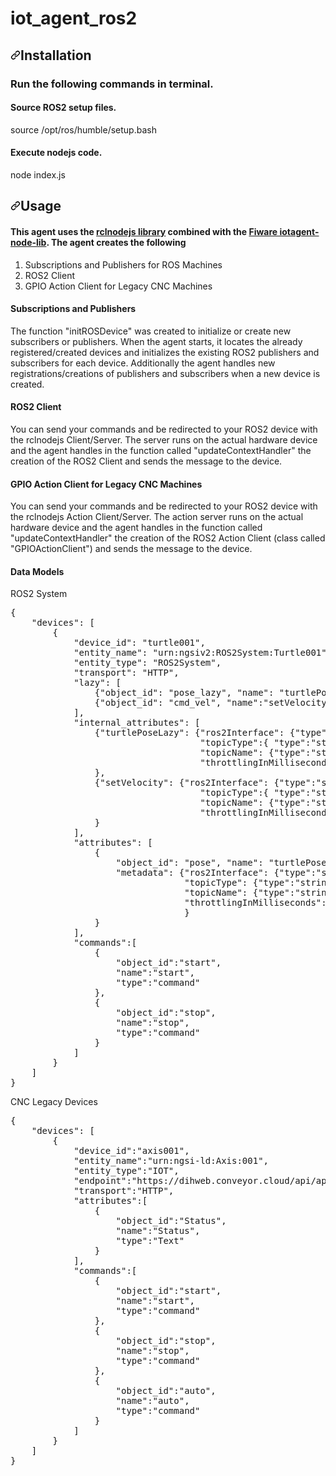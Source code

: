 # iot_agent_ros2

<h2 dir="auto"><a id="user-content-usage" class="anchor" aria-hidden="true" href="#usage"><svg class="octicon octicon-link" viewBox="0 0 16 16" version="1.1" width="16" height="16" aria-hidden="true"><path fill-rule="evenodd" d="M7.775 3.275a.75.75 0 001.06 1.06l1.25-1.25a2 2 0 112.83 2.83l-2.5 2.5a2 2 0 01-2.83 0 .75.75 0 00-1.06 1.06 3.5 3.5 0 004.95 0l2.5-2.5a3.5 3.5 0 00-4.95-4.95l-1.25 1.25zm-4.69 9.64a2 2 0 010-2.83l2.5-2.5a2 2 0 012.83 0 .75.75 0 001.06-1.06 3.5 3.5 0 00-4.95 0l-2.5 2.5a3.5 3.5 0 004.95 4.95l1.25-1.25a.75.75 0 00-1.06-1.06l-1.25 1.25a2 2 0 01-2.83 0z"></path></svg></a><a id="user-content-getting-started" href="#usage"></a>Installation</h2>

<h3>
 Run the following commands in terminal.
</h3>


<h4>
 Source ROS2 setup files.
</h4>

<p>
source /opt/ros/humble/setup.bash
</p>

<h4>
 Execute nodejs code.
</h4>

<p>
node index.js
</p>

<h2 dir="auto"><a id="user-content-usage" class="anchor" aria-hidden="true" href="#usage"><svg class="octicon octicon-link" viewBox="0 0 16 16" version="1.1" width="16" height="16" aria-hidden="true"><path fill-rule="evenodd" d="M7.775 3.275a.75.75 0 001.06 1.06l1.25-1.25a2 2 0 112.83 2.83l-2.5 2.5a2 2 0 01-2.83 0 .75.75 0 00-1.06 1.06 3.5 3.5 0 004.95 0l2.5-2.5a3.5 3.5 0 00-4.95-4.95l-1.25 1.25zm-4.69 9.64a2 2 0 010-2.83l2.5-2.5a2 2 0 012.83 0 .75.75 0 001.06-1.06 3.5 3.5 0 00-4.95 0l-2.5 2.5a3.5 3.5 0 004.95 4.95l1.25-1.25a.75.75 0 00-1.06-1.06l-1.25 1.25a2 2 0 01-2.83 0z"></path></svg></a><a id="user-content-getting-started" href="#usage"></a>Usage</h2>

<h4>
 This agent uses the <a href="https://github.com/RobotWebTools/rclnodejs">rclnodejs library</a> combined with the <a href="https://github.com/telefonicaid/iotagent-node-lib"> Fiware iotagent-node-lib</a>. The agent creates the following
</h4>
 <ol> 
  <li>Subscriptions and Publishers for ROS Machines</li>
  <li>ROS2 Client</li>
  <li>GPIO Action Client for Legacy CNC Machines</li>
 </ol>
 
 <h4>
 Subscriptions and Publishers
</h4>

<p>
The function "initROSDevice" was created to initialize or create new subscribers or publishers. When the agent starts, it locates the already registered/created devices and initializes the existing ROS2 publishers and subscribers for each device. Additionally the agent handles new registrations/creations of publishers and subscribers when a new device is created.
</p>

<h4>
 ROS2 Client
</h4>

<p>
You can send your commands and be redirected to your ROS2 device with the rclnodejs Client/Server. The server runs on the actual hardware device and the agent handles in the function called "updateContextHandler" the creation of the ROS2 Client and sends the message to the device.
</p>

<h4>
 GPIO Action Client for Legacy CNC Machines
</h4>

<p>
You can send your commands and be redirected to your ROS2 device with the rclnodejs Action Client/Server. The action server runs on the actual hardware device and the agent handles in the function called "updateContextHandler" the creation of the ROS2 Action Client (class called "GPIOActionClient") and sends the message to the device.
</p>


<h4>
 Data Models
</h4>

<p>
ROS2 System
</p>

<pre>
{
    "devices": [
        {
            "device_id": "turtle001",
            "entity_name": "urn:ngsiv2:ROS2System:Turtle001",
            "entity_type": "ROS2System",
            "transport": "HTTP",
            "lazy": [
                {"object_id": "pose_lazy", "name": "turtlePoseLazy", "type":"object"},
                {"object_id": "cmd_vel", "name":"setVelocity", "type": "object"}
            ],
            "internal_attributes": [
                {"turtlePoseLazy": {"ros2Interface": {"type":"string","value":"subscriber"},
                                    "topicType":{ "type":"string","value":"turtlesim/msg/Pose"},
                                    "topicName": {"type":"string","value":"/turtle1/pose"},
                                    "throttlingInMilliseconds": {"type":"number", "value": 200 }}
                },
                {"setVelocity": {"ros2Interface": {"type":"string","value":"publisher"},
                                    "topicType":{ "type":"string","value":"geometry_msgs/msg/Twist"},
                                    "topicName": {"type":"string","value":"/turtle1/cmd_vel"},
                                    "throttlingInMilliseconds": {"type":"number", "value": 200 }}
                }
            ],
            "attributes": [
                {
                    "object_id": "pose", "name": "turtlePoseActive", "type": "object",
                    "metadata": {"ros2Interface": {"type":"string", "value":"subscriber"},
                                 "topicType": {"type":"string", "value":"turtlesim/msg/Pose"},
                                 "topicName": {"type":"string", "value":"/turtle1/pose"},
                                 "throttlingInMilliseconds": {"type":"number", "value":200}
                                 }
                }
            ],
            "commands":[
                {
                    "object_id":"start",
                    "name":"start",
                    "type":"command"
                },
                {
                    "object_id":"stop",
                    "name":"stop",
                    "type":"command"
                }
            ]
        }
    ]
}
</pre>


<p>
CNC Legacy Devices
</p>

<pre>
{
    "devices": [
        {
            "device_id":"axis001",
            "entity_name":"urn:ngsi-ld:Axis:001",
            "entity_type":"IOT",
            "endpoint":"https://dihweb.conveyor.cloud/api/api/ThreeAxisEndpoint",
            "transport":"HTTP",
            "attributes":[
                {
                    "object_id":"Status",
                    "name":"Status",
                    "type":"Text"
                }
            ],
            "commands":[
                {
                    "object_id":"start",
                    "name":"start",
                    "type":"command"
                },
                {
                    "object_id":"stop",
                    "name":"stop",
                    "type":"command"
                },
                {
                    "object_id":"auto",
                    "name":"auto",
                    "type":"command"
                }
            ]
        }
    ]
}
</pre>
